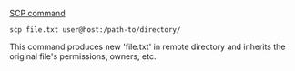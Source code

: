 [SCP command](Secure%20Transfer%20Protocol%20(scp).md)

```shell
scp file.txt user@host:/path-to/directory/
```

This command produces new 'file.txt' in remote directory and inherits the original file's permissions, owners, etc. 

